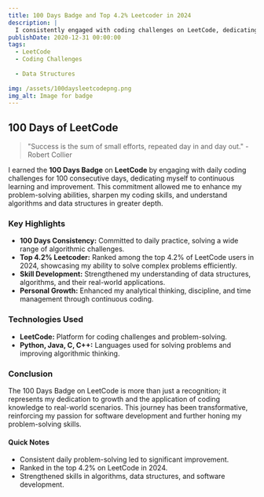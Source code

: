```yaml
---
title: 100 Days Badge and Top 4.2% Leetcoder in 2024
description: |
  I consistently engaged with coding challenges on LeetCode, dedicating myself to daily problem-solving over a span of 100 days. This commitment not only sharpened my coding skills but also enhanced my analytical thinking and problem-solving abilities.
publishDate: 2020-12-31 00:00:00
tags:
  - LeetCode
  - Coding Challenges
  
  - Data Structures
  
img: /assets/100daysleetcodepng.png
img_alt: Image for badge
---
```


## 100 Days of LeetCode

> "Success is the sum of small efforts, repeated day in and day out." - Robert Collier

I earned the **100 Days Badge** on **LeetCode** by engaging with daily coding challenges for 100 consecutive days, dedicating myself to continuous learning and improvement. This commitment allowed me to enhance my problem-solving abilities, sharpen my coding skills, and understand algorithms and data structures in greater depth.

### Key Highlights

- **100 Days Consistency:** Committed to daily practice, solving a wide range of algorithmic challenges.
- **Top 4.2% Leetcoder:** Ranked among the top 4.2% of LeetCode users in 2024, showcasing my ability to solve complex problems efficiently.
- **Skill Development:** Strengthened my understanding of data structures, algorithms, and their real-world applications.
- **Personal Growth:** Enhanced my analytical thinking, discipline, and time management through continuous coding.

### Technologies Used

- **LeetCode:** Platform for coding challenges and problem-solving.
- **Python, Java, C, C++:** Languages used for solving problems and improving algorithmic thinking.

### Conclusion

The 100 Days Badge on LeetCode is more than just a recognition; it represents my dedication to growth and the application of coding knowledge to real-world scenarios. This journey has been transformative, reinforcing my passion for software development and further honing my problem-solving skills.

#### Quick Notes

- Consistent daily problem-solving led to significant improvement.
- Ranked in the top 4.2% on LeetCode in 2024.
- Strengthened skills in algorithms, data structures, and software development.

